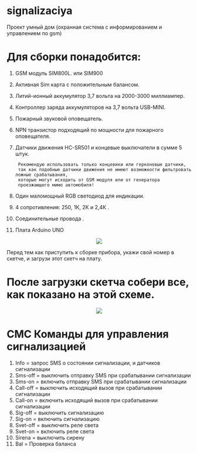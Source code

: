 # signalizaciya
Проект умный дом (охранная система с информированием и управлением по gsm)

# Для сборки понадобится:

1. GSM модуль SIM800L. или SIM900

2. Активная Sim карта с положительным балансом.

3. Литий-ионный аккумулятор 3,7 вольта на 2000-3000 миллиампер.

4. Контроллер заряда аккумуляторов на 3,7 вольта USB-MINI.

5. Пожарный звуковой оповещатель.

6. NPN транзистор подходящий по мощности для пожарного оповещателя.

7. Датчики движения HC-SR501 и концевые выключатели в сумме 5 штук. 

        Рекомендую использовать только концевики или герконовые датчики, 
        так как подобные датчики движения не имеют возможности фильтровать ложные срабатывания, 
        которые могут исходить от GSM модуля или от генератора 
        проезжающего мимо автомобиля!

8. Один маломощный RGB светодиод для индикации.

9. 4 сопротивления: 250, 1К, 2К и 2,4К .

 10. Соединительные провода .

 11. Плата Arduino UNO

<p align="center">
  <img src="http://telegra.ph//file/a3e7ee516a1719314cf44.jpg">
</p>

Перед тем как приступить к сборке прибора, укажи свой номер в скетче, и загрузи этот скетч на плату.


# После загрузки скетча собери все, как показано на этой схеме.

<p align="center">
  <img src="http://telegra.ph//file/050ad8c6c8cc88ecbdda2.jpg">
</p>

# СМС Команды для управления сигнализацией

1. Info = запрос SMS о состоянии сигнализации, и датчиков сигнализации
2. Sms-off = выключить отправку SMS при срабатывании сигнализации
3. Sms-on = включить отправку SMS при срабатывании сигнализации
4. Call-off = выключить исходящий вызов при срабатывании сигнализации
5. Call-on = включить исходящий вызов при срабатывании сигнализации
6. Sig-off = выключить сигнализацию
7. Sig-on = включить сигнализацию
8. Svet-off = выключить реле света
9. Svet-on = включить реле света
 10. Sirena = выключить сирену 
 11. Bal = Проверка баланса
